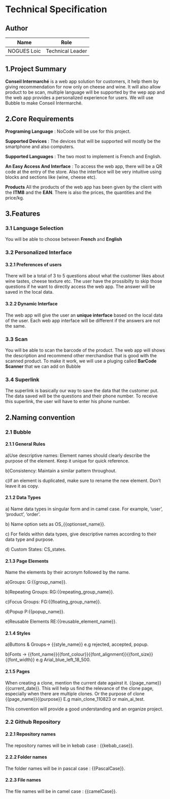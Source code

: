 # Technical Specification
## Author
|Name|Role|
|----|----|
|NOGUES Loic|Technical Leader|
## 1.Project Summary
__Conseil Intermarché__ is a web app solution for customers, it help them by giving recommendation for now only on cheese and wine. It will also allow product to be scan, multiple language will be supported by the wep app and the web app provides a personalized experience for users. We will use Bubble to make Conseil Intermarché.
## 2.Core Requirements
__Programing Language__ : NoCode will be use for this project.

__Supported Devices__ : The devices that will be supported will mostly be the smartphone and also computers.

__Supported Languages__ : The two most to implement is French and English.

__An Easy Access And Interface__ : To access the web app, there will be a QR code at the entry of the store. Also the interface will be very intuitive using blocks and sections like (wine, cheese etc).

__Products__ All the products of the web app has been given by the client with the __ITM8__ and the __EAN__. There is also the prices, the quantities and the price/kg.

## 3.Features 
### 3.1 Language Selection
You will be able to choose between __French__ and __English__

### 3.2 Personalized Interface
#### 3.2.1 Preferences of users
There will be a total of 3 to 5 questions about what the customer likes about wine tastes, cheese texture etc. The user have the prossibilty to skip those questions if he want to directly access the web app. The answer will be saved in the local data.
#### 3.2.2 Dynamic Interface
The web app will give the user an __unique interface__ based on the local data of the user. Each web app interface will be different if the answers are not the same.

### 3.3 Scan
You will be able to scan the barcode of the product. The web app will shows the description and recommend other merchandise that is good with the scanned product. To make it work, we will use a pluging called __BarCode Scanner__ that we can add on Bubble

### 3.4 Superlink
The superlink is basically our way to save the data that the customer put. The data saved will be the questions and their phone number. To receive this superlink, the user will have to enter his phone number.












## 2.Naming convention 
### 2.1 Bubble
#### 2.1.1 General Rules
a)Use descriptive names: Element names should clearly describe the purpose of the element. Keep it unique for quick reference.

b)Consistency: Maintain a similar pattern throughout.

c)If an element is duplicated, make sure to rename the new element. Don’t leave it as copy.



#### 2.1.2 Data Types

a) Name data types in singular form and in camel 
case. For example, ‘user’, ‘product’, ‘order’.

b) Name option sets as OS_{{optionset_name}}.

c) For fields within data types, give descriptive names according to their data type and purpose.

d) Custom States: CS_states.

#### 2.1.3 Page Elements

Name the elements by their acronym followed by the name.

a)Groups: G:{{group_name}}.

b)Repeating Groups: RG:{{repeating_group_name}}.

c)Focus Groups: FG:{{floating_group_name}}.

d)Popup P:{{popup_name}}.

e)Reusable Elements RE:{{reusable_element_name}}.

#### 2.1.4 Styles

a)Buttons & Groups-> {{style_name}} e.g rejected, accepted, popup.

b)Fonts → {{font_name}}{{font_colour}}{{font_alignment}}{{font_size}}{{font_width}} e.g Arial_blue_left_18_500.

#### 2.1.5 Pages

When creating a clone, mention the current date against it. {{page_name}}{{current_date}}. This will help us find the relevance of the clone page, especially when there are multiple clones. Or the purpose of clone {{page_name}}{{purpose}} E.g main_clone_110823 or main_ai_test.

This convention will provide a good understanding and an organize project.

### 2.2 Github Repository

#### 2.2.1 Repository names
The repository names will be in kebab case : {{kebab_case}}.

#### 2.2.2 Folder names
The folder names will be in pascal case : {{PascalCase}}.

#### 2.2.3 File names
The file names will be in camel case : {{camelCase}}.

